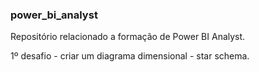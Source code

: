 ### power_bi_analyst

Repositório relacionado a formação de Power BI Analyst.

1º desafio - criar um diagrama dimensional - star schema.
